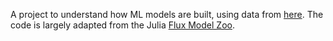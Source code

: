 A project to understand how ML models are built, using data from [here][datalink]. The code is largely adapted from the Julia [Flux Model Zoo][codelink].

[datalink]: <https://www.kaggle.com/mloey1/ahcd1>
[codelink]: <https://github.com/FluxML/model-zoo/tree/master/vision/mlp_mnist>